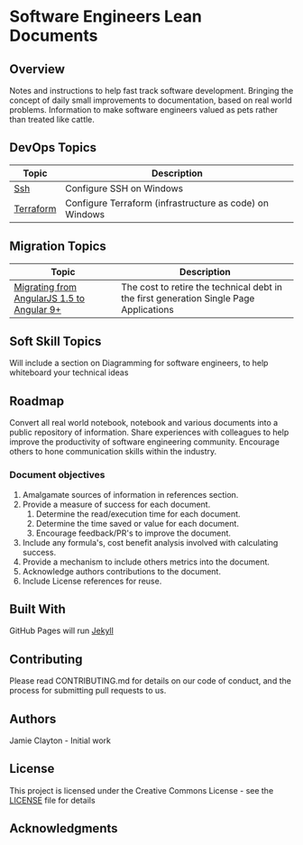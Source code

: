 
# Software Engineers Lean Documents

## Overview

Notes and instructions to help fast track software development.
Bringing the concept of daily small improvements to documentation, based on real world problems.
Information to make software engineers valued as pets rather than treated like cattle.

## DevOps Topics

| Topic                  | Description              |
|------------------------|--------------------------|
| [Ssh](devops/ssh.md) | Configure SSH on Windows |
| [Terraform](devops/Terraform.md) | Configure Terraform (infrastructure as code) on Windows |

## Migration Topics

| Topic                  | Description              |
|------------------------|--------------------------|
| [Migrating from AngularJS 1.5 to Angular 9+](migration/RetiringAngularJs.md) | The cost to retire the technical debt in the first generation Single Page Applications |

## Soft Skill Topics

Will include a section on Diagramming for software engineers, to help whiteboard your technical ideas

## Roadmap

Convert all real world notebook, notebook and various documents into a public repository of information.
Share experiences with colleagues to help improve the productivity of software engineering community.
Encourage others to hone communication skills within the industry.

### Document objectives

1. Amalgamate sources of information in references section.
2. Provide a measure of success for each document.
    1. Determine the read/execution time for each document.
    2. Determine the time saved or value for each document.
    3. Encourage feedback/PR's to improve the document.
3. Include any formula's, cost benefit analysis involved with calculating success.
4. Provide a mechanism to include others metrics into the document.
5. Acknowledge authors contributions to the document.
6. Include License references for reuse.

## Built With

GitHub Pages will run [Jekyll](https://jekyllrb.com/)

## Contributing

Please read CONTRIBUTING.md for details on our code of conduct, and the process for submitting pull requests to us.

## Authors

Jamie Clayton - Initial work

## License

This project is licensed under the Creative Commons License - see the [LICENSE](./LICENSE.md) file for details

## Acknowledgments
